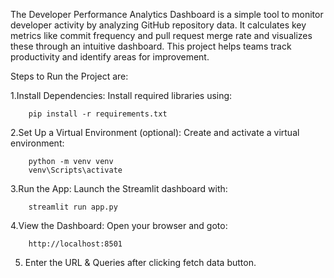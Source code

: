 The Developer Performance Analytics Dashboard is a simple tool to monitor developer activity by analyzing GitHub repository data. It calculates key metrics like commit frequency and pull request merge rate and visualizes these through an intuitive dashboard. This project helps teams track productivity and identify areas for improvement.

Steps to Run the Project are:

1.Install Dependencies: Install required libraries using:

		pip install -r requirements.txt

2.Set Up a Virtual Environment (optional): Create and activate a virtual environment:
		
		python -m venv venv
 		venv\Scripts\activate


3.Run the App: Launch the Streamlit dashboard with:
		
		streamlit run app.py

4.View the Dashboard: Open your browser and goto:

		http://localhost:8501	

5. Enter the URL & Queries after clicking fetch data button. 
